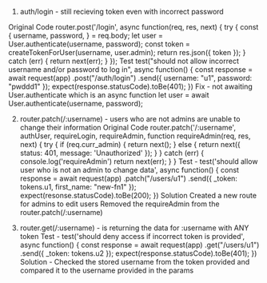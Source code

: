 1. auth/login - still recieving token even with incorrect password

Original Code
router.post('/login', async function(req, res, next) {
  try {
    const { username, password, } = req.body;
    let user = User.authenticate(username, password);
    const token = createTokenForUser(username, user.admin);
    return res.json({ token });
  } catch (err) {
    return next(err);
  }
});
Test
test("should not allow incorrect username and/or password to log in", async function() {
  const response = await request(app)
    .post("/auth/login")
    .send({
      username: "u1",
      password: "pwddd1"
    });
  expect(response.statusCode).toBe(401);
})
Fix - not awaiting User.authenticate which is an async function
let user = await User.authenticate(username, password);

2. router.patch(/:username) - users who are not admins are unable to change their information 
Original Code 
router.patch('/:username', authUser, requireLogin, requireAdmin, 
function requireAdmin(req, res, next) {
  try {
    if (req.curr_admin) {
      return next();
    } else {
      return next({ status: 401, message: 'Unauthorized' });
    }
  } catch (err) {
    console.log('requireAdmin')
    return next(err);
  }
}
Test - 
  test('should allow user who is not an admin to change data', async function() {
    const response = await request(app)
      .patch("/users/u1")
      .send({ _token: tokens.u1, first_name: "new-fn1" });
    expect(resonse.statusCode).toBe(200);
  })
Solution
Created a new route for admins to edit users 
Removed the requireAdmin from the router.patch(/:username)

3. router.get(/:username) - is returning the data for :username with ANY token 
Test - 
test('should deny access if incorrect token is provided', async function() {
    const response = await request(app)
      .get("/users/u1")
      .send({ _token: tokens.u2 });
    expect(response.statusCode).toBe(401);
  })
Solution - 
Checked the stored username from the token provided and compared it to the username provided in the params

